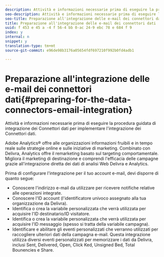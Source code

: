 ```yaml
---
description: Attività e informazioni necessarie prima di eseguire la procedura guidata di integrazione dei Connettori dati per implementare l'integrazione dei Connettori dati.
seo-description: Attività e informazioni necessarie prima di eseguire la procedura guidata di integrazione dei Connettori dati per implementare l'integrazione dei Connettori dati.
seo-title: Preparazione all'integrazione delle e-mail dei connettori dati
title: Preparazione all'integrazione delle e-mail dei connettori dati
uuid: f 453 e 45 a -4 f 56-4 bb 0-ac 24-9 ebc 78 e 684 f 9
index: y
internal: n
snippet: y
translation-type: tm+mt
source-git-commit: e96de98b3176a05654fdf697210f992b0fd4adb1

---
```



# Preparazione all'integrazione delle e-mail dei connettori dati{#preparing-for-the-data-connectors-email-integration}

Attività e informazioni necessarie prima di eseguire la procedura guidata di integrazione dei Connettori dati per implementare l'integrazione dei Connettori dati.

Adobe Analytics® offre alle organizzazioni informazioni fruibili e in tempo reale sulle strategie online e sulle iniziative di marketing. Combinato con Delivra, Analytics offre il remarketing basato sul targeting comportamentale. Migliora il marketing di destinazione e comprendi l'efficacia delle campagne grazie all'integrazione diretta dei dati di analisi Web Delivra e Analytics.

Prima di configurare l'integrazione per il tuo account e-mail, devi disporre di quanto segue:

* Conoscere l'indirizzo e-mail da utilizzare per ricevere notifiche relative alle operazioni integrate.
* Conoscere l'ID account (l'identificatore univoco assegnato alla tua organizzazione da Delivra).
* Identifica o crea la variabile personalizzata che verrà utilizzata per acquisire l'ID destinatario/ID visitatore.
* Identifica o crea la variabile personalizzata che verrà utilizzata per acquisire l'ID messaggio (spesso si tratta della variabile campagna).
* Identificare e abilitare gli eventi personalizzati che verranno utilizzati per raccogliere ulteriori dati della campagna e-mail. Questa integrazione utilizza diversi eventi personalizzati per memorizzare i dati da Delivra, inclusi Sent, Delivered, Open, Click Ked, Unsigned Bed, Total Bounencies e Share.

